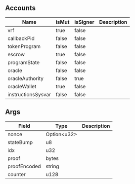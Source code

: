 ## Accounts

| Name               | isMut | isSigner | Description |
| ------------------ | ----- | -------- | ----------- |
| vrf                | true  | false    |             |
| callbackPid        | false | false    |             |
| tokenProgram       | false | false    |             |
| escrow             | true  | false    |             |
| programState       | false | false    |             |
| oracle             | false | false    |             |
| oracleAuthority    | false | true     |             |
| oracleWallet       | true  | false    |             |
| instructionsSysvar | false | false    |             |

## Args

| Field        | Type              | Description |
| ------------ | ----------------- | ----------- |
| nonce        | Option&lt;u32&gt; |             |
| stateBump    | u8                |             |
| idx          | u32               |             |
| proof        | bytes             |             |
| proofEncoded | string            |             |
| counter      | u128              |             |
